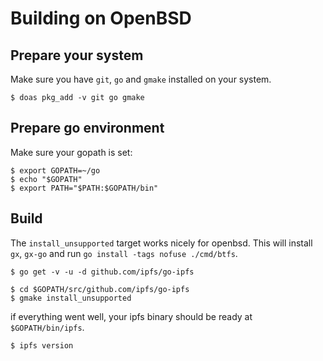 # Building on OpenBSD

## Prepare your system

Make sure you have `git`, `go` and `gmake` installed on your system.

```
$ doas pkg_add -v git go gmake
```

## Prepare go environment

Make sure your gopath is set:

```
$ export GOPATH=~/go
$ echo "$GOPATH"
$ export PATH="$PATH:$GOPATH/bin"
```

## Build

The `install_unsupported` target works nicely for openbsd. This will install
`gx`, `gx-go` and run `go install -tags nofuse ./cmd/btfs`.

```
$ go get -v -u -d github.com/ipfs/go-ipfs

$ cd $GOPATH/src/github.com/ipfs/go-ipfs
$ gmake install_unsupported
```

if everything went well, your ipfs binary should be ready at `$GOPATH/bin/ipfs`.

```
$ ipfs version
```
